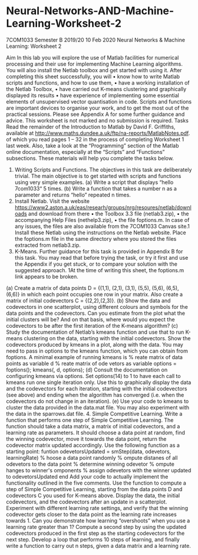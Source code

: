# Neural-Networks-AND-Machine-Learning-Worksheet-2
7COM1033
Semester B 2019/20
10 Feb 2020
Neural Networks & Machine Learning: Worksheet 2

Aim
In this lab you will explore the use of Matlab facilities for numerical processing and their use for implementing Machine Learning algorithms. You will also install the Netlab toolbox and get started with using it. After completing
this sheet successfully, you will
• know how to write Matlab scripts and functions, and how to use them,
• have a working installation of the Netlab Toolbox,
• have carried out K-means clustering and graphically displayed its results
• have experience of implementing some essential elements of unsupervised vector quantisation in code.
Scripts and functions are important devices to organise your work, and to get the most out of the practical sessions.
Please see Appendix A for some further guidance and advice.
This worksheet is not marked and no submission is required.
Tasks
Read the remainder of the Introduction to Matlab by David F. Griffiths, available at
http://www.maths.dundee.a.uk/ftp/na-reports/MatlabNotes.pdf.
of which you read pages 1 – 32 in the process of completing Worksheet 1 last week. Also, take a look at the “Programming” section of the Matlab online documentation, especially at the “Scripts” and “Functions” subsections.
These materials will help you complete the tasks below.
1. Writing Scripts and Functions. The objectives in this task are deliberately trivial. The main objective is to
get started with scripts and functions using very simple examples.
(a) Write a script that displays “hello 7com1033“ 5 times.
(b) Write a function that takes a number n as a parameter and returns “hello” repeated n times.
2. Install Netlab. Visit the website
https://www2.aston.a.uk/eas/researh/groups/nrg/resoures/netlab/downloads
and download from there
• the Toolbox 3.3 file (netlab3.zip),
• the accompanying Help Files (nethelp3.zip),
• the file foptions.m.
In case of any issues, the files are also available from the 7COM1033 Canvas site.1
Install these Netlab using
the instructions on the Netlab website. Place the foptions.m file in the same directory where you stored
the files extracted from netlab3.zip.
3. K-Means. Further guidance for this task is provided in Appendix B for this task. You may read that before
trying the task, or try it first and use the Appendix if you get stuck, or to compare your solution with the
suggested approach.
1At the time of writing this sheet, the foptions.m link appears to be broken.

(a) Create a matrix of data points D = {(1,1), (2,1), (3,1), (5,5), (5,6), (6,5), (6,6)} in which each point
occupies one row in your matrix. Also create a matrix of initial codevectors C = {(2,2),(2,3)}.
(b) Show the data and codevectors in one scatterplot, using different colours and symbols for the data
points and the codevectors.
Can you estimate from the plot what the initial clusters will be? And on that basis, where would you
expect the codevectors to be after the first iteration of the K-means algorithm?
(c) Study the documentation of Netlab’s kmeans function and use that to run K-means clustering on the
data, starting with the initial codevectors. Show the codevectors produced by kmeans in a plot, along
with the data. You may need to pass in options to the kmeans function, which you can obtain from
foptions. A minimal example of running kmeans is
% reate matrix of data points as variable d
% reate matrix of ode vetors as variable 
options = foptions();
kmeans(, d, options);
(d) Consult the documentation on configuring kmeans via options. Set options(14) to 1 to have each
call to kmeans run one single iteration only. Use this to graphically display the data and the codevectors
for each iteration, starting with the initial codevectors (see above) and ending when the algorithm has
converged (i.e. when the codevectors do not change in an iteration).
(e) Use your code to kmeans to cluster the data provided in the data.mat file. You may also experiment
with the data in the sparrows.dat file.
4. Simple Competitive Learning. Write a function that performs one step of Simple Competitive Learning.
The function should take a data matrix, a matrix of initial codevectors, and a learning rate as parameters. It
should choose a data point at random, find the winning codevector, move it towards the data point, return the
codevector matrix updated accordingly. Use the following function as a starting point:
funtion odevetorsUpdated = smStep(data, odevetors, learningRate)
% hoose a data point randomly
% ompute distanes of all odevetors to the data point
% determine winning odevetor
% ompute hanges to winner's omponents
% assign odevetors with the winner updated to odevetorsUpdated
end
Add your code to actually implement the functionality outlined in the five comments.
Use the function to compute a step of Simple Competitive Learning, starting from the data points D and
codevectors C you used for K-means above. Display the data, the initial codevectors, and the codevectors
after an update in a scatterplot. Experiment with different learning rate settings, and verify that the winning
codevector gets closer to the data point as the learning rate increases towards 1. Can you demonstrate how
learning “overshoots” when you use a learning rate greater than 1?
Compute a second step by using the updated codevectors produced in the first step as the starting codevectors
for the next step. Develop a loop that performs 10 steps of learning, and finally write a function to carry out
n steps, given a data matrix and a learning rate.

